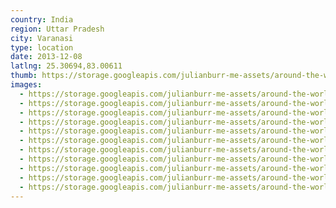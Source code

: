 ```yaml
---
country: India
region: Uttar Pradesh
city: Varanasi
type: location
date: 2013-12-08
latlng: 25.30694,83.00611
thumb: https://storage.googleapis.com/julianburr-me-assets/around-the-world/india/varanasi/IMG_1743--thumb.JPG
images:
  - https://storage.googleapis.com/julianburr-me-assets/around-the-world/india/varanasi/IMG_1738.JPG
  - https://storage.googleapis.com/julianburr-me-assets/around-the-world/india/varanasi/IMG_1783.JPG
  - https://storage.googleapis.com/julianburr-me-assets/around-the-world/india/varanasi/IMG_1743.JPG
  - https://storage.googleapis.com/julianburr-me-assets/around-the-world/india/varanasi/IMG_1737.JPG
  - https://storage.googleapis.com/julianburr-me-assets/around-the-world/india/varanasi/IMG_1735.JPG
  - https://storage.googleapis.com/julianburr-me-assets/around-the-world/india/varanasi/IMG_1736.JPG
  - https://storage.googleapis.com/julianburr-me-assets/around-the-world/india/varanasi/IMG_1747.JPG
  - https://storage.googleapis.com/julianburr-me-assets/around-the-world/india/varanasi/IMG_1784.JPG
  - https://storage.googleapis.com/julianburr-me-assets/around-the-world/india/varanasi/IMG_1772.JPG
  - https://storage.googleapis.com/julianburr-me-assets/around-the-world/india/varanasi/IMG_1750.JPG
  - https://storage.googleapis.com/julianburr-me-assets/around-the-world/india/varanasi/IMG_1773.JPG
---
```

